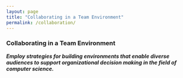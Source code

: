 ```yaml
---
layout: page
title: "Collaborating in a Team Environment"
permalink: /collaboration/
---
```


### Collaborating in a Team Environment
**_Employ strategies for building environments that enable diverse audiences to support organizational decision making in the field of computer science._**


